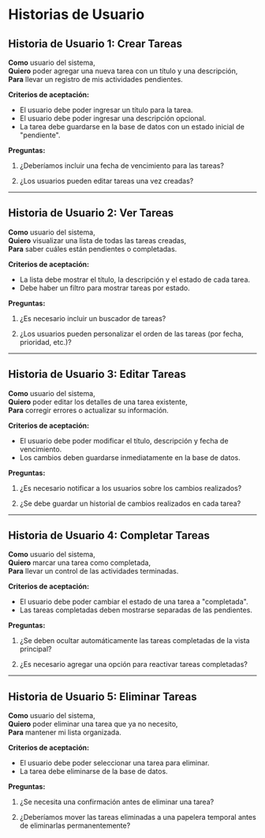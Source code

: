 # Historias de Usuario

## **Historia de Usuario 1: Crear Tareas**
**Como** usuario del sistema,  
**Quiero** poder agregar una nueva tarea con un título y una descripción,  
**Para** llevar un registro de mis actividades pendientes.  

**Criterios de aceptación:**
- El usuario debe poder ingresar un título para la tarea.
- El usuario debe poder ingresar una descripción opcional.
- La tarea debe guardarse en la base de datos con un estado inicial de "pendiente".

**Preguntas:**
1. ¿Deberíamos incluir una fecha de vencimiento para las tareas?  
   
2. ¿Los usuarios pueden editar tareas una vez creadas?  
   

---

## **Historia de Usuario 2: Ver Tareas**
**Como** usuario del sistema,  
**Quiero** visualizar una lista de todas las tareas creadas,  
**Para** saber cuáles están pendientes o completadas.  

**Criterios de aceptación:**
- La lista debe mostrar el título, la descripción y el estado de cada tarea.
- Debe haber un filtro para mostrar tareas por estado.

**Preguntas:**
1. ¿Es necesario incluir un buscador de tareas?  
   
2. ¿Los usuarios pueden personalizar el orden de las tareas (por fecha, prioridad, etc.)?  
   

---

## **Historia de Usuario 3: Editar Tareas**
**Como** usuario del sistema,  
**Quiero** poder editar los detalles de una tarea existente,  
**Para** corregir errores o actualizar su información.  

**Criterios de aceptación:**
- El usuario debe poder modificar el título, descripción y fecha de vencimiento.
- Los cambios deben guardarse inmediatamente en la base de datos.

**Preguntas:**
1. ¿Es necesario notificar a los usuarios sobre los cambios realizados?  
   
2. ¿Se debe guardar un historial de cambios realizados en cada tarea?  
   

---

## **Historia de Usuario 4: Completar Tareas**
**Como** usuario del sistema,  
**Quiero** marcar una tarea como completada,  
**Para** llevar un control de las actividades terminadas.  

**Criterios de aceptación:**
- El usuario debe poder cambiar el estado de una tarea a "completada".
- Las tareas completadas deben mostrarse separadas de las pendientes.

**Preguntas:**
1. ¿Se deben ocultar automáticamente las tareas completadas de la vista principal?  
   
2. ¿Es necesario agregar una opción para reactivar tareas completadas?  
   

---

## **Historia de Usuario 5: Eliminar Tareas**
**Como** usuario del sistema,  
**Quiero** poder eliminar una tarea que ya no necesito,  
**Para** mantener mi lista organizada.  

**Criterios de aceptación:**
- El usuario debe poder seleccionar una tarea para eliminar.
- La tarea debe eliminarse de la base de datos.

**Preguntas:**
1. ¿Se necesita una confirmación antes de eliminar una tarea?  
   
2. ¿Deberíamos mover las tareas eliminadas a una papelera temporal antes de eliminarlas permanentemente?  
    
